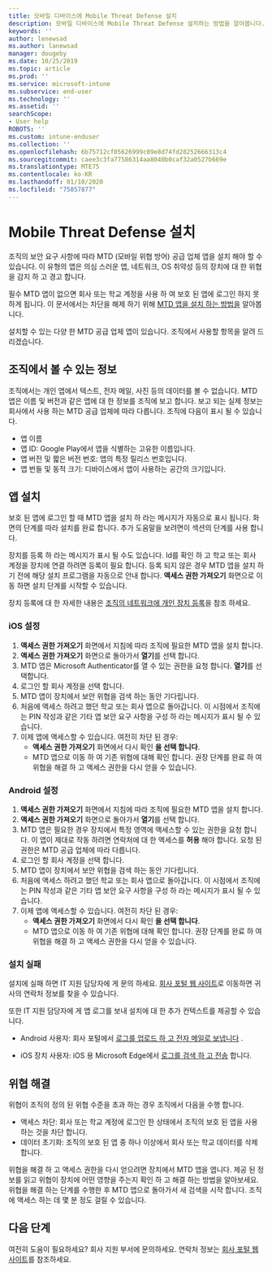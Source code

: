 ```yaml
---
title: 모바일 디바이스에 Mobile Threat Defense 설치
description: 모바일 디바이스에 Mobile Threat Defense 설치하는 방법을 알아봅니다.
keywords: ''
author: lenewsad
ms.author: lanewsad
manager: dougeby
ms.date: 10/25/2019
ms.topic: article
ms.prod: ''
ms.service: microsoft-intune
ms.subservice: end-user
ms.technology: ''
ms.assetid: ''
searchScope:
- User help
ROBOTS: ''
ms.custom: intune-enduser
ms.collection: ''
ms.openlocfilehash: 6b75712cf05626999c09e8d74fd28252666313c4
ms.sourcegitcommit: caee3c3fa77586314aa8040b0caf32a0527b669e
ms.translationtype: MTE75
ms.contentlocale: ko-KR
ms.lasthandoff: 01/10/2020
ms.locfileid: "75857877"
---
```

# <a name="install-mobile-threat-defense"></a>Mobile Threat Defense 설치   

조직의 보안 요구 사항에 따라 MTD (모바일 위협 방어) 공급 업체 앱을 설치 해야 할 수 있습니다. 이 유형의 앱은 의심 스러운 앱, 네트워크, OS 취약성 등의 장치에 대 한 위협을 감지 하 고 경고 합니다.  

필수 MTD 앱이 없으면 회사 또는 학교 계정을 사용 하 여 보호 된 앱에 로그인 하지 못하게 됩니다. 이 문서에서는 차단을 해제 하기 위해 [MTD 앱을 설치 하는 방법을](set-up-mobile-threat-defense.md#install-app) 알아봅니다.  

설치할 수 있는 다양 한 MTD 공급 업체 앱이 있습니다. 조직에서 사용할 항목을 알려 드리겠습니다. 


## <a name="information-your-organization-can-see"></a>조직에서 볼 수 있는 정보   

조직에서는 개인 앱에서 텍스트, 전자 메일, 사진 등의 데이터를 볼 수 없습니다. MTD 앱은 이름 및 버전과 같은 앱에 대 한 정보를 조직에 보고 합니다. 보고 되는 실제 정보는 회사에서 사용 하는 MTD 공급 업체에 따라 다릅니다. 조직에 다음이 표시 될 수 있습니다.   

* 앱 이름  
* 앱 ID: Google Play에서 앱을 식별하는 고유한 이름입니다.  
* 앱 버전 및 짧은 버전 번호: 앱의 특정 릴리스 번호입니다.  
* 앱 번들 및 동적 크기: 디바이스에서 앱이 사용하는 공간의 크기입니다. 


## <a name="install-app"></a>앱 설치    
보호 된 앱에 로그인 할 때 MTD 앱을 설치 하 라는 메시지가 자동으로 표시 됩니다. 화면의 단계를 따라 설치를 완료 합니다. 추가 도움말을 보려면이 섹션의 단계를 사용 합니다.  
 
장치를 등록 하 라는 메시지가 표시 될 수도 있습니다. Id를 확인 하 고 학교 또는 회사 계정을 장치에 연결 하려면 등록이 필요 합니다. 등록 되지 않은 경우 MTD 앱을 설치 하기 전에 해당 설치 프로그램을 자동으로 안내 합니다. **액세스 권한 가져오기** 화면으로 이동 하면 설치 단계를 시작할 수 있습니다.  

장치 등록에 대 한 자세한 내용은 [조직의 네트워크에 개인 장치 등록](https://docs.microsoft.com/azure/active-directory/user-help/user-help-register-device-on-network)을 참조 하세요.  

### <a name="ios-setup"></a>iOS 설정  

1. **액세스 권한 가져오기** 화면에서 지침에 따라 조직에 필요한 MTD 앱을 설치 합니다.   
2. **액세스 권한 가져오기** 화면으로 돌아가서 **열기**를 선택 합니다.  
3. MTD 앱은 Microsoft Authenticator를 열 수 있는 권한을 요청 합니다. **열기**를 선택합니다. 
4. 로그인 할 회사 계정을 선택 합니다. 
5. MTD 앱이 장치에서 보안 위협을 검색 하는 동안 기다립니다. 
6. 처음에 액세스 하려고 했던 학교 또는 회사 앱으로 돌아갑니다. 이 시점에서 조직에는 PIN 작성과 같은 기타 앱 보안 요구 사항을 구성 하 라는 메시지가 표시 될 수 있습니다.   
7. 이제 앱에 액세스할 수 있습니다. 여전히 차단 된 경우:  
    * **액세스 권한 가져오기** 화면에서 다시 확인 **을 선택 합니다**.  
    * MTD 앱으로 이동 하 여 기존 위협에 대해 확인 합니다. 권장 단계를 완료 하 여 위협을 해결 하 고 액세스 권한을 다시 얻을 수 있습니다.    

### <a name="android-setup"></a>Android 설정 

1. **액세스 권한 가져오기** 화면에서 지침에 따라 조직에 필요한 MTD 앱을 설치 합니다.  
2. **액세스 권한 가져오기** 화면으로 돌아가서 **열기**를 선택 합니다.  
3. MTD 앱은 필요한 경우 장치에서 특정 영역에 액세스할 수 있는 권한을 요청 합니다. 이 앱이 제대로 작동 하려면 연락처에 대 한 액세스를 **허용** 해야 합니다. 요청 된 권한은 MTD 공급 업체에 따라 다릅니다.  
4. 로그인 할 회사 계정을 선택 합니다.  
5. MTD 앱이 장치에서 보안 위협을 검색 하는 동안 기다립니다.  
6. 처음에 액세스 하려고 했던 학교 또는 회사 앱으로 돌아갑니다. 이 시점에서 조직에는 PIN 작성과 같은 기타 앱 보안 요구 사항을 구성 하 라는 메시지가 표시 될 수 있습니다.  
7. 이제 앱에 액세스할 수 있습니다. 여전히 차단 된 경우:  
    * **액세스 권한 가져오기** 화면에서 다시 확인 **을 선택 합니다**.  
    * MTD 앱으로 이동 하 여 기존 위협에 대해 확인 합니다. 권장 단계를 완료 하 여 위협을 해결 하 고 액세스 권한을 다시 얻을 수 있습니다.  

### <a name="installation-failed"></a>설치 실패  

설치에 실패 하면 IT 지원 담당자에 게 문의 하세요. [회사 포털 웹 사이트](https://go.microsoft.com/fwlink/?linkid=2010980)로 이동하면 귀사의 연락처 정보를 찾을 수 있습니다.  

또한 IT 지원 담당자에 게 앱 로그를 보내 설치에 대 한 추가 컨텍스트를 제공할 수 있습니다.  
* Android 사용자: 회사 포털에서 [로그를 업로드 하 고 전자 메일로 보냅니다](https://docs.microsoft.com/intune-user-help/send-logs-to-your-it-admin-by-email-android) .   

* iOS 장치 사용자: iOS 용 Microsoft Edge에서 [로그를 검색 하 고 전송](https://docs.microsoft.com/intune/apps/manage-microsoft-edge#use-microsoft-edge-on-ios-to-access-managed-app-logs) 합니다.  

## <a name="resolve-a-threat"></a>위협 해결  
위협이 조직의 정의 된 위협 수준을 초과 하는 경우 조직에서 다음을 수행 합니다.  
   
* 액세스 차단: 회사 또는 학교 계정에 로그인 한 상태에서 조직의 보호 된 앱을 사용 하는 것을 차단 합니다.  
* 데이터 초기화: 조직의 보호 된 앱 중 하나 이상에서 회사 또는 학교 데이터를 삭제 합니다.  

위협을 해결 하 고 액세스 권한을 다시 얻으려면 장치에서 MTD 앱을 엽니다. 제공 된 정보를 읽고 위협이 장치에 어떤 영향을 주는지 확인 하 고 해결 하는 방법을 알아보세요. 위협을 해결 하는 단계를 수행한 후 MTD 앱으로 돌아가서 새 검색을 시작 합니다. 조직에 액세스 하는 데 몇 분 정도 걸릴 수 있습니다.  

## <a name="next-steps"></a>다음 단계  

여전히 도움이 필요하세요? 회사 지원 부서에 문의하세요. 연락처 정보는 [회사 포털 웹 사이트](https://go.microsoft.com/fwlink/?linkid=2010980)를 참조하세요.

